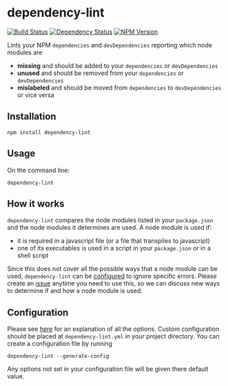 # dependency-lint
[![Build Status](https://img.shields.io/circleci/project/charlierudolph/dependency-lint/master.svg)](https://circleci.com/gh/charlierudolph/dependency-lint?)
[![Dependency Status](https://img.shields.io/david/charlierudolph/dependency-lint.svg)](https://david-dm.org/charlierudolph/dependency-lint)
[![NPM Version](https://img.shields.io/npm/v/dependency-lint.svg)](https://www.npmjs.com/package/dependency-lint)

Lints your NPM `dependencies` and `devDependencies` reporting which node modules are
* **missing** and should be added to your `dependencies` or `devDependencies`
* **unused** and should be removed from your `dependencies` or `devDependencies`
* **mislabeled** and should be moved from `dependencies` to `devDependencies` or vice versa

## Installation
```
npm install dependency-lint
```

## Usage
On the command line:
```
dependency-lint
```

## How it works
`dependency-lint` compares the node modules listed in your `package.json` and
the node modules it determines are used. A node module is used if:

* it is required in a javascript file (or a file that transpiles to javascript)
* one of its executables is used in a script in your `package.json` or in a shell script

Since this does not cover all the possible ways that a node module can be used,
`dependency-lint` can be [configured](docs/configuration.md#ignoreerrors)
to ignore specific errors. Please create an
[issue](https://github.com/charlierudolph/dependency-lint/issues)
anytime you need to use this, so we can discuss new ways to determine if and
how a node module is used.

## Configuration
Please see [here](docs/configuration.md) for an explanation of all the options.
Custom configuration should be placed at `dependency-lint.yml` in your project directory.
You can create a configuration file by running
```
dependency-lint --generate-config
```
Any options not set in your configuration file will be given there default value.
